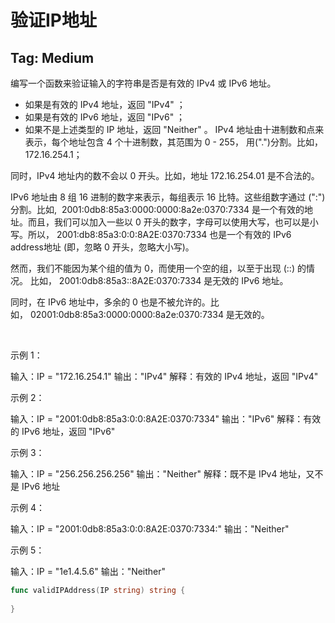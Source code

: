 # 验证IP地址  

## Tag: Medium

编写一个函数来验证输入的字符串是否是有效的 IPv4 或 IPv6 地址。

+ 如果是有效的 IPv4 地址，返回 "IPv4" ；
+ 如果是有效的 IPv6 地址，返回 "IPv6" ；
+ 如果不是上述类型的 IP 地址，返回 "Neither" 。
IPv4 地址由十进制数和点来表示，每个地址包含 4 个十进制数，其范围为 0 - 255， 用(".")分割。比如，172.16.254.1；

同时，IPv4 地址内的数不会以 0 开头。比如，地址 172.16.254.01 是不合法的。

IPv6 地址由 8 组 16 进制的数字来表示，每组表示 16 比特。这些组数字通过 (":")分割。比如,  2001:0db8:85a3:0000:0000:8a2e:0370:7334 是一个有效的地址。而且，我们可以加入一些以 0 开头的数字，字母可以使用大写，也可以是小写。所以， 2001:db8:85a3:0:0:8A2E:0370:7334 也是一个有效的 IPv6 address地址 (即，忽略 0 开头，忽略大小写)。

然而，我们不能因为某个组的值为 0，而使用一个空的组，以至于出现 (::) 的情况。 比如， 2001:0db8:85a3::8A2E:0370:7334 是无效的 IPv6 地址。

同时，在 IPv6 地址中，多余的 0 也是不被允许的。比如， 02001:0db8:85a3:0000:0000:8a2e:0370:7334 是无效的。

 

示例 1：

输入：IP = "172.16.254.1"
输出："IPv4"
解释：有效的 IPv4 地址，返回 "IPv4"

示例 2：

输入：IP = "2001:0db8:85a3:0:0:8A2E:0370:7334"
输出："IPv6"
解释：有效的 IPv6 地址，返回 "IPv6"

示例 3：

输入：IP = "256.256.256.256"
输出："Neither"
解释：既不是 IPv4 地址，又不是 IPv6 地址


示例 4：

输入：IP = "2001:0db8:85a3:0:0:8A2E:0370:7334:"
输出："Neither"

示例 5：

输入：IP = "1e1.4.5.6"
输出："Neither"

```go
func validIPAddress(IP string) string {
    
}
```
